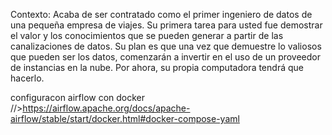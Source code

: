 Contexto:
Acaba de ser contratado como el primer ingeniero de datos de una pequeña empresa de viajes. Su primera tarea para usted fue demostrar el valor y los conocimientos que se
pueden generar a partir de las canalizaciones de datos. Su plan es que una vez que demuestre lo valiosos que pueden ser los datos, comenzarán a invertir en el uso de un proveedor de instancias en la nube. Por ahora, su propia computadora tendrá que hacerlo.


configuracon airflow con docker //>https://airflow.apache.org/docs/apache-airflow/stable/start/docker.html#docker-compose-yaml
